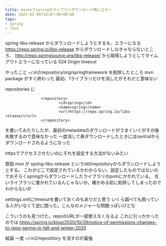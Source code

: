 ```yaml
---
title: mavenでspringのライブラリダウンロード時にエラー
date: 2023-05-05T19:07:00+09:00
tags:
- spring
- Java
---
```


spring-libs-release からダウンロードしようとするも、エラーになる
https://repo.spring.io/libs-release からダウンロードしなきゃならないところ、
http://repo.springsource.org/libs-release/
から取得しようとしてタイムアウトエラーになっている
524 Origin timeout

やったこと
~/.m2/repository/org/springframework を削除したところ mvn package がすぐ終わった
最初、1ライブラリだけを消したがそれだと意味ない

repositories に

````
                <repository>
                        <id>spring</id>
                        <name>spring</name>
                        <url>https://repo.spring.io/libs-release/</url>
                </repository>
````

を書いてみたりしたが、最初のmetadataのダウンロードがうまくいくがその後失敗するので意味なかった
一度消して再ダウンロードしたときにはcentralからダウンロードされるようになった

httpsでアクセスさせたいのにそれを設定する方法がないみたい

原因
mvn が spring-libs-release というidのrepositoryからダウンロードしようとする。
これがどこで設定されているかわからない、設定したものではないのでおそらくspringからダウンロードしたライブラリのpomにかかれている。
古いライブラリに書かれているんじゃないか。確かめる前に削除してしまったのでわからないが

settings.xmlにtimeoutを書いておくのもありだと思う
いくら調べても困っている人がいなくて逆に困った。こんなのメジャーな問題っぽいけどな

こういうのも見つけた。repoのURLが一部使えなくなるよ これに引っかかったのでは
https://spring.io/blog/2020/10/29/notice-of-permissions-changes-to-repo-spring-io-fall-and-winter-2020

結論
一度 ~/.m2/repostitory を消すのが最強
